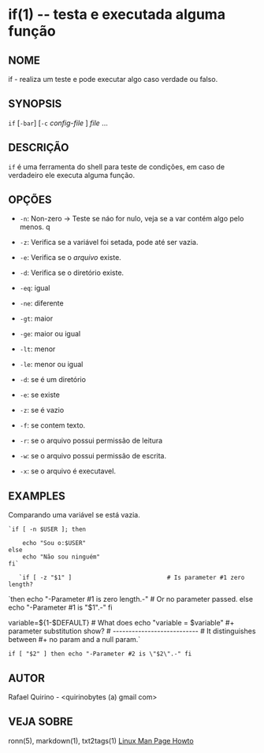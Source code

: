 if(1) -- testa e executada alguma função
==========================================

NOME
----

if - realiza um teste e pode executar algo caso verdade ou falso.

SYNOPSIS
--------

`if` [`-bar`] [`-c` *config-file* ] *file* ...

DESCRIÇÃO
---------

`if` é uma ferramenta do shell para teste de condições, em caso de verdadeiro ele executa alguma função.

OPÇÕES
------

* `-n`:
  Non-zero -> Teste se náo for nulo, veja se a var contém algo pelo menos.
q
* `-z`:
  Verifica se a variável foi setada, pode até ser vazia.
* `-e`:
  Verifica se o *arquivo* existe.

* `-d`:
  Verifica se o diretório existe.

* `-eq`: igual

* `-ne`: diferente

* `-gt`: maior

* `-ge`: maior ou igual

* `-lt`: menor

* `-le`: menor ou igual

* `-d`: se é um diretório

* `-e`: se existe

* `-z`: se é vazio

* `-f`: se contem texto.

* `-r`: se o arquivo possui permissão de leitura

* `-w`: se o arquivo possui permissão de escrita.

* `-x`: se o arquivo é executavel.

EXAMPLES
--------

Comparando uma variável se está vazia.

	`if [ -n $USER ]; then
	
		echo "Sou o:$USER"
	else
		echo "Não sou ninguém"
	fi`

       `if [ -z "$1" ]                           # Is parameter #1 zero length?
   `then
     echo "-Parameter #1 is zero length.-"  # Or no parameter passed.
   else
     echo "-Parameter #1 is \"$1\".-"
   fi

   variable=${1-$DEFAULT}                   #  What does
   echo "variable = $variable"              #+ parameter substitution show?
                                            #  ---------------------------
                                            #  It distinguishes between
                                            #+ no param and a null param.`

   `if [ "$2" ]
   then
     echo "-Parameter #2 is \"$2\".-"
   fi`


AUTOR
-----

Rafael Quirino - <quirinobytes (a) gmail com>

VEJA SOBRE
----------

ronn(5), markdown(1), txt2tags(1) [Linux Man Page Howto](
http://www.schweikhardt.net/man_page_howto.html)

